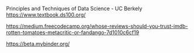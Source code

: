 
Principles and Techniques of Data Science - UC Berkely
https://www.textbook.ds100.org/

https://medium.freecodecamp.org/whose-reviews-should-you-trust-imdb-rotten-tomatoes-metacritic-or-fandango-7d1010c6cf19

https://beta.mybinder.org/
